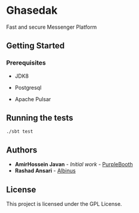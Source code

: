 # Ghasedak

Fast and secure Messenger Platform

## Getting Started

### Prerequisites

* JDK8

* Postgresql

* Apache Pulsar

## Running the tests

```
./sbt test
```

## Authors

* **AmirHossein Javan** - *Initial work* - [PurpleBooth](https://github.com/amsjavan)
* **Rashad Ansari** - [Albinus](https://github.com/rashadansari)

## License

This project is licensed under the GPL License.